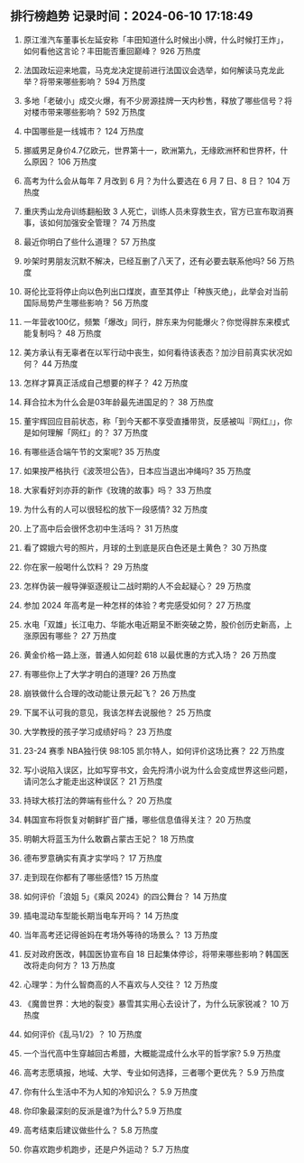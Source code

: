 
## 排行榜趋势 记录时间：2024-06-10 17:18:49
  
  1. 原江淮汽车董事长左延安称「丰田知道什么时候出小牌，什么时候打王炸」，如何看他这言论？丰田能否重回巅峰？ 926 万热度
    
  2. 法国政坛迎来地震，马克龙决定提前进行法国议会选举，如何解读马克龙此举？将带来哪些影响？ 594 万热度
    
  3. 多地「老破小」成交火爆，有不少房源挂牌一天内秒售，释放了哪些信号？将对楼市带来哪些影响？ 592 万热度
    
  4. 中国哪些是一线城市？ 124 万热度
    
  5. 挪威男足身价4.7亿欧元，世界第十一，欧洲第九，无缘欧洲杯和世界杯，什么原因？ 106 万热度
    
  6. 高考为什么会从每年 7 月改到 6 月？为什么要选在 6 月 7 日、8 日？ 104 万热度
    
  7. 重庆秀山龙舟训练翻船致 3 人死亡，训练人员未穿救生衣，官方已宣布取消赛事，该如何加强安全管理？ 74 万热度
    
  8. 最近你明白了些什么道理？ 57 万热度
    
  9. 吵架时男朋友沉默不解决，已经互删了八天了，还有必要去联系他吗? 56 万热度
    
  10. 哥伦比亚将停止向以色列出口煤炭，直至其停止「种族灭绝」，此举会对当前国际局势产生哪些影响？ 56 万热度
    
  11. 一年营收100亿，频繁「爆改」同行，胖东来为何能爆火？你觉得胖东来模式能复制吗？ 48 万热度
    
  12. 美方承认有无辜者在以军行动中丧生，如何看待该表态？加沙目前真实状况如何？ 44 万热度
    
  13. 怎样才算真正活成自己想要的样子？ 42 万热度
    
  14. 拜合拉木为什么会是03年龄最先进国足的？ 38 万热度
    
  15. 董宇辉回应目前状态，称「到今天都不享受直播带货，反感被叫『网红』」，你是如何理解「网红」的？ 37 万热度
    
  16. 有哪些适合端午节的文案呢? 35 万热度
    
  17. 如果按严格执行《波茨坦公告》，日本应当退出冲绳吗? 35 万热度
    
  18. 大家看好刘亦菲的新作《玫瑰的故事》吗？ 33 万热度
    
  19. 为什么有的人可以很轻松的放下一段感情? 32 万热度
    
  20. 上了高中后会很怀念初中生活吗？ 31 万热度
    
  21. 看了嫦娥六号的照片，月球的土到底是灰白色还是土黄色？ 30 万热度
    
  22. 你在家一般喝什么饮料？ 29 万热度
    
  23. 怎样伪装一艘导弹驱逐舰让二战时期的人不会起疑心？ 29 万热度
    
  24. 参加 2024 年高考是一种怎样的体验？考完感受如何？ 27 万热度
    
  25. 水电「双雄」长江电力、华能水电近期呈不断突破之势，股价创历史新高，上涨原因有哪些？ 27 万热度
    
  26. 黄金价格一路上涨，普通人如何趁 618 以最优惠的方式入场？ 26 万热度
    
  27. 有哪些你上了大学才明白的道理? 26 万热度
    
  28. 崩铁做什么合理的改动能让景元起飞？ 26 万热度
    
  29. 下属不认可我的意见，我该怎样去说服他？ 25 万热度
    
  30. 大学教授的孩子学习成绩好吗？ 23 万热度
    
  31. 23-24 赛季 NBA独行侠 98:105 凯尔特人，如何评价这场比赛？ 22 万热度
    
  32. 写小说陷入误区，比如写穿书文，会先捋清小说为什么会变成世界这些问题，请问怎么才能走出这种误区？ 21 万热度
    
  33. 持球大核打法的弊端有些什么？ 20 万热度
    
  34. 韩国宣布将恢复对朝鲜扩音广播，哪些信息值得关注？ 20 万热度
    
  35. 明朝大将蓝玉为什么敢霸占蒙古王妃？ 18 万热度
    
  36. 德布罗意确实有真才实学吗？ 17 万热度
    
  37. 走到现在你都有了哪些感悟? 15 万热度
    
  38. 如何评价「浪姐 5」《乘风 2024》的四公舞台？ 14 万热度
    
  39. 插电混动车型能长期当电车开吗？ 14 万热度
    
  40. 当年高考还记得爸妈在考场外等待的场景么？ 13 万热度
    
  41. 反对政府医改，韩国医协宣布自 18 日起集体停诊，将带来哪些影响？韩国医改将走向何方？ 13 万热度
    
  42. 心理学：为什么智商高的人不喜欢与人交往？ 12 万热度
    
  43. 《魔兽世界：大地的裂变》暴雪其实用心去设计了，为什么玩家锐减？ 10 万热度
    
  44. 如何评价《乱马1/2》？ 10 万热度
    
  45. 一个当代高中生穿越回古希腊，大概能混成什么水平的哲学家? 5.9 万热度
    
  46. 高考志愿填报，地域、大学、专业如何选择，三者哪个更优先？ 5.9 万热度
    
  47. 你有什么生活中不为人知的冷知识么？ 5.9 万热度
    
  48. 你印象最深刻的反派是谁?为什么? 5.9 万热度
    
  49. 高考结束后建议做些什么？ 5.8 万热度
    
  50. 你喜欢跑步机跑步，还是户外运动？ 5.7 万热度
    